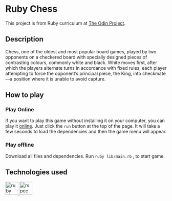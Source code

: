 # Ruby Chess

This project is from Ruby curriculum at
[The Odin Project](https://www.theodinproject.com/lessons/ruby-connect-four).

## Description

Chess, one of the oldest and most popular board games, played by two opponents
on a checkered board with specially designed pieces of contrasting colours,
commonly white and black. White moves first, after which the players alternate
turns in accordance with fixed rules, each player attempting to force the
opponent’s principal piece, the King, into checkmate—a position where it is
unable to avoid capture.

## How to play

### Play Online

If you want to play this game without installing it on your computer, you can
play it [online](https://replit.com/@AkshatJaiswal/RUBY-CHESS?v=1). Just click
the `run` button at the top of the page. It will take a few seconds to load the
dependencies and then the game menu will appear.

### Play offline

Download all files and dependencies. Run `ruby lib/main.rb` , to start game.

## Technologies used

<p align="left">

<a href="https://www.ruby-lang.org/en/" target="_blank" rel="noreferrer">
<img src="https://cdn.jsdelivr.net/gh/devicons/devicon/icons/ruby/ruby-original.svg" alt="ruby" width="40" height="40"/>
</a> <a href="https://rspec.info/" target="_blank" rel="noreferrer">
<img src="https://cdn.jsdelivr.net/gh/devicons/devicon/icons/rspec/rspec-original.svg" alt="rspec" width="40" height="40"/>
</a> </p>
